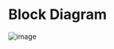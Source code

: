 # Block Diagram
![image](https://user-images.githubusercontent.com/101519714/168171508-9fea77cf-7b59-44aa-b599-836a16382cef.png)

